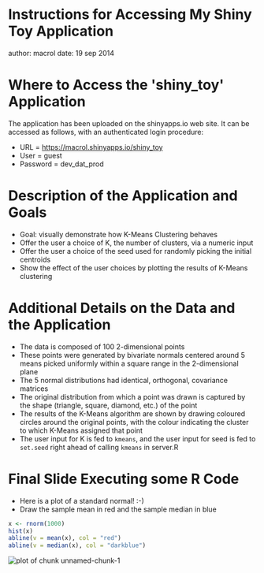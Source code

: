 Instructions for Accessing My Shiny Toy Application
========================================================
author: macrol
date: 19 sep 2014

Where to Access the 'shiny_toy' Application
========================================================

The application has been uploaded on the shinyapps.io web site. It can be accessed as follows, with an authenticated login procedure:  

- URL = https://macrol.shinyapps.io/shiny_toy
- User = guest
- Password = dev_dat_prod

Description of the Application and Goals
========================================================

- Goal: visually demonstrate how K-Means Clustering behaves
- Offer the user a choice of K, the number of clusters, via a numeric input
- Offer the user a choice of the seed used for randomly picking the initial centroids
- Show the effect of the user choices by plotting the results of K-Means clustering

Additional Details on the Data and the Application
=========================================================

- The data is composed of 100 2-dimensional points
- These points were generated by bivariate normals centered around 5 means picked uniformly within a square range in the 2-dimensional plane
- The 5 normal distributions had identical, orthogonal, covariance matrices
- The original distribution from which a point was drawn is captured by the shape (triangle, square, diamond, etc.) of the point
- The results of the K-Means algorithm are shown by drawing coloured circles around the original points, with the colour indicating the cluster to which K-Means assigned that point
- The user input for K is fed to `kmeans`, and the user input for seed is fed to `set.seed` right ahead of calling `kmeans` in server.R


Final Slide Executing some R Code
============================================================

- Here is a plot of a standard normal! :-)
- Draw the sample mean in red and the sample median in blue


```r
x <- rnorm(1000)
hist(x)
abline(v = mean(x), col = "red")
abline(v = median(x), col = "darkblue")
```

![plot of chunk unnamed-chunk-1](shiny_pres-figure/unnamed-chunk-1.png) 
